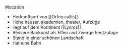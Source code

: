 #location 
- Herkunftsort von [[Orfeo callis]]
- Hohe häuser, akademien, theater, Aufzüge
- liegt auf dem Kontinent [[Lycros]]
- Bessere Baukunst als Elfen und Zwerge heutzutage
- Stand in einer schönen Landschaft
- Hat eine Bahn